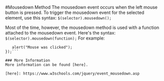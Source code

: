 #Mousedown Method
The mousedown event occurs when the left mouse button is pressed. 
To trigger the mousedown event for the selected element, use this syntax:
```$(selector).mousedown();```

Most of the time, however, the mousedown method is used with a function attached to the mousedown event.
Here's the syntax:
```$(selector).mousedown(function);```
For example:
```$(#example).mousedown(function(){
   alert("Mouse was clicked");
});```

### More Information
More information can be found [here].

[here]: https://www.w3schools.com/jquery/event_mousedown.asp
